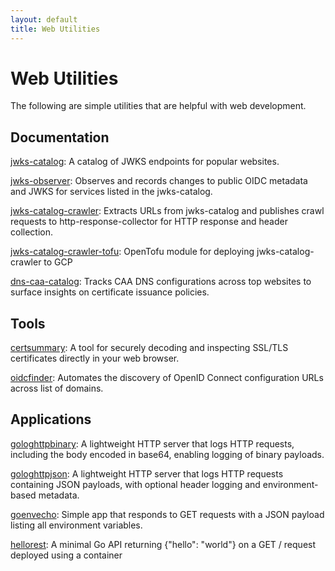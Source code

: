 ```yaml
---
layout: default
title: Web Utilities
---
```


# Web Utilities

The following are simple utilities that are helpful with web development.

## Documentation

[jwks-catalog](https://github.com/UnitVectorY-Labs/jwks-catalog): A catalog of JWKS endpoints for popular websites.

[jwks-observer](https://github.com/UnitVectorY-Labs/jwks-observer): Observes and records changes to public OIDC metadata and JWKS for services listed in the jwks-catalog.

[jwks-catalog-crawler](https://github.com/UnitVectorY-Labs/jwks-catalog-crawler): Extracts URLs from jwks-catalog and publishes crawl requests to http-response-collector for HTTP response and header collection.

[jwks-catalog-crawler-tofu](https://github.com/UnitVectorY-Labs/jwks-catalog-crawler-tofu): OpenTofu module for deploying jwks-catalog-crawler to GCP

[dns-caa-catalog](https://github.com/UnitVectorY-Labs/dns-caa-catalog): Tracks CAA DNS configurations across top websites to surface insights on certificate issuance policies.

## Tools

[certsummary](https://github.com/UnitVectorY-Labs/certsummary): A tool for securely decoding and inspecting SSL/TLS certificates directly in your web browser.

[oidcfinder](https://github.com/UnitVectorY-Labs/oidcfinder): Automates the discovery of OpenID Connect configuration URLs across list of domains.

## Applications

[gologhttpbinary](https://github.com/UnitVectorY-Labs/gologhttpbinary): A lightweight HTTP server that logs HTTP requests, including the body encoded in base64, enabling logging of binary payloads.

[gologhttpjson](https://github.com/UnitVectorY-Labs/gologhttpjson): A lightweight HTTP server that logs HTTP requests containing JSON payloads, with optional header logging and environment-based metadata.

[goenvecho](https://github.com/UnitVectorY-Labs/goenvecho): Simple app that responds to GET requests with a JSON payload listing all environment variables.

[hellorest](https://github.com/UnitVectorY-Labs/hellorest): A minimal Go API returning {"hello": "world"} on a GET / request deployed using a container

